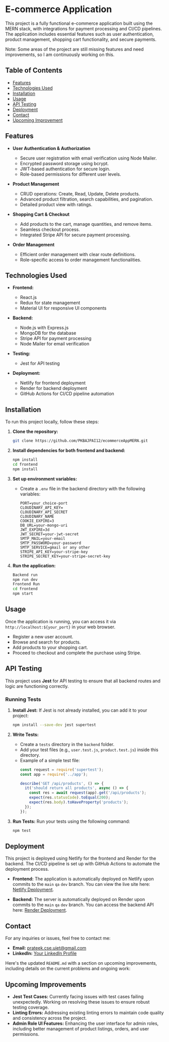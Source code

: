 
# E-commerce Application

This project is a fully functional e-commerce application built using the MERN stack, with integrations for payment processing and CI/CD pipelines. The application includes essential features such as user authentication, product management, shopping cart functionality, and secure payments.

Note: Some areas of the project are still missing features and need improvements, so I am continuously working on this.

## Table of Contents

- [Features](#features)
- [Technologies Used](#technologies-used)
- [Installation](#installation)
- [Usage](#usage)
- [API Testing](#api-testing)
- [Deployment](#deployment)
- [Contact](#contact)
- [Upcoming Improvement](#upcoming-improvement)

## Features

- **User Authentication & Authorization**
  - Secure user registration with email verification using Node Mailer.
  - Encrypted password storage using bcrypt.
  - JWT-based authentication for secure login.
  - Role-based permissions for different user levels.

- **Product Management**
  - CRUD operations: Create, Read, Update, Delete products.
  - Advanced product filtration, search capabilities, and pagination.
  - Detailed product view with ratings.

- **Shopping Cart & Checkout**
  - Add products to the cart, manage quantities, and remove items.
  - Seamless checkout process.
  - Integrated Stripe API for secure payment processing.

- **Order Management**
  - Efficient order management with clear route definitions.
  - Role-specific access to order management functionalities.

## Technologies Used

- **Frontend:**
  - React.js
  - Redux for state management
  - Material UI for responsive UI components

- **Backend:**
  - Node.js with Express.js
  - MongoDB for the database
  - Stripe API for payment processing
  - Node Mailer for email verification

- **Testing:**
  - Jest for API testing

- **Deployment:**
  - Netlify for frontend deployment
  - Render for backend deployment
  - GitHub Actions for CI/CD pipeline automation

## Installation

To run this project locally, follow these steps:

1. **Clone the repository:**
   ```bash
   git clone https://github.com/PKBAJPAI12/ecommerceAppMERN.git
   ```

2. **Install dependencies for both frontend and backend:**
   ```bash
   npm install
   cd frontend
   npm install
   ```

3. **Set up environment variables:**
   - Create a `.env` file in the backend directory with the following variables:
     ```plaintext
     PORT=your_choice-port
     CLOUDINARY_API_KEY=
     CLOUDINARY_API_SECRET
     CLOUDINARY_NAME
     COOKIE_EXPIRE=3
     DB_URL=your-mongo-uri
     JWT_EXPIRE=3d
     JWT_SECRET=your-jwt-secret
     SMTP_MAIL=your-email
     SMTP_PASSWORD=your-password
     SMTP_SERVICE=gmail or any other 
     STRIPE_API_KEY=your-stripe-key
     STRIPE_SECRET_KEY=your-stripe-secret-key
     ```

4. **Run the application:**
   ```bash
   Backend run
   npm run dev
   Frontend Run
   cd frontend
   npm start
   ```

## Usage

Once the application is running, you can access it via `http://localhost:${your_port}` in your web browser.

- Register a new user account.
- Browse and search for products.
- Add products to your shopping cart.
- Proceed to checkout and complete the purchase using Stripe.

## API Testing

This project uses **Jest** for API testing to ensure that all backend routes and logic are functioning correctly.

### Running Tests

1. **Install Jest:**
   If Jest is not already installed, you can add it to your project:
   ```bash
   npm install --save-dev jest supertest
   ```

2. **Write Tests:**
   - Create a `tests` directory in the `backend` folder.
   - Add your test files (e.g., `user.test.js`, `product.test.js`) inside this directory.
   - Example of a simple test file:
     ```javascript
     const request = require('supertest');
     const app = require('../app');

     describe('GET /api/products', () => {
       it('should return all products', async () => {
         const res = await request(app).get('/api/products');
         expect(res.statusCode).toEqual(200);
         expect(res.body).toHaveProperty('products');
       });
     });
     ```

3. **Run Tests:**
   Run your tests using the following command:
   ```bash
   npm test
   ```

## Deployment

This project is deployed using Netlify for the frontend and Render for the backend. The CI/CD pipeline is set up with GitHub Actions to automate the deployment process.

- **Frontend:** The application is automatically deployed on Netlify upon commits to the `main` `qa` `dev` branch. You can view the live site here: [Netlify Deployment](https://ecommerceapplicationqa.netlify.app/).
  
- **Backend:** The server is automatically deployed on Render upon commits to the `main` `qa` `dev` branch. You can access the backend API here: [Render Deployment](https://mern-backend-8is5.onrender.com/api/v1/products).


## Contact

For any inquiries or issues, feel free to contact me:

- **Email:** prateek.cse.uiet@gmail.com
- **LinkedIn:** [Your LinkedIn Profile](https://www.linkedin.com/in/prateek-bajpai-0662941bb/)

Here's the updated `README.md` with a section on upcoming improvements, including details on the current problems and ongoing work:

## Upcoming Improvements

- **Jest Test Cases:** Currently facing issues with test cases failing unexpectedly. Working on resolving these issues to ensure robust testing coverage.
- **Linting Errors:** Addressing existing linting errors to maintain code quality and consistency across the project.
- **Admin Role UI Features:** Enhancing the user interface for admin roles, including better management of product listings, orders, and user permissions.